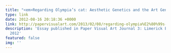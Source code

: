 ```yaml
---
title: "<em>Regarding Olympia’s cat: Aesthetic Genetics and the Art Genome Project™</em>"
type: link
date: 2012-08-16 20:18:36 +0000
link: http://papervisualart.com/2013/02/08/regarding-olympia%E2%80%99s-cat-aesthetic-genetics-and-the-art-genome-project/
description: 'Essay published in Paper Visual Art Journal 3: Limerick Edition, August
  2012'
featured: false
img: ''
---
```


